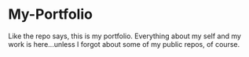 # My-Portfolio
Like the repo says, this is my portfolio. Everything about my self and my work is here...unless I forgot about some of my public repos, of course.
